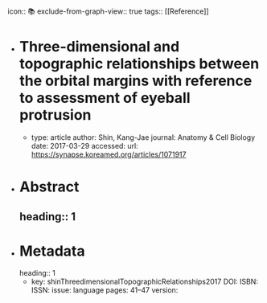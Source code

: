icon:: 📚
exclude-from-graph-view:: true
tags:: [[Reference]]

- # Three-dimensional and topographic relationships between the orbital margins with reference to assessment of eyeball protrusion
	- type: article
	  author: Shin, Kang-Jae
	  journal: Anatomy & Cell Biology
	  date: 2017-03-29
	  accessed: 
	  url: https://synapse.koreamed.org/articles/1071917
- # Abstract
  heading:: 1
	-
- # Metadata
  heading:: 1
	- key: shinThreedimensionalTopographicRelationships2017
	  DOI: 
	  ISBN: 
	  ISSN: 
	  issue: 
	  language 
	  pages: 41–47
	  version: